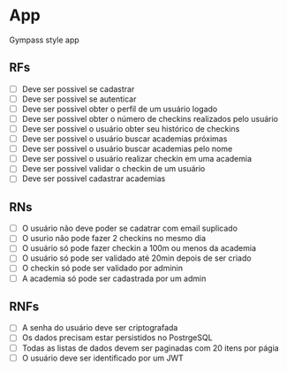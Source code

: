# App

Gympass style app

## RFs

- [ ] Deve ser possivel se cadastrar
- [ ] Deve ser possivel se autenticar
- [ ] Deve ser possivel obter  o perfil de um usuário logado
- [ ] Deve ser possivel obter o número de checkins realizados pelo usuário
- [ ] Deve ser possivel o usuário obter seu histórico de checkins
- [ ] Deve ser possivel o usuário buscar academias próximas
- [ ] Deve ser possivel o usuário buscar academias pelo nome
- [ ] Deve ser possivel o usuário realizar checkin em uma academia
- [ ] Deve ser possivel validar o checkin de um usuário
- [ ] Deve ser possivel cadastrar academias

## RNs

- [ ] O usuário não deve poder se cadatrar com email suplicado
- [ ] O usurio não pode fazer 2 checkins no mesmo dia
- [ ] O usuário só pode fazer checkin a 100m ou menos da academia
- [ ] O usuário só pode ser validado até 20min depois de ser criado
- [ ] O checkin só pode ser validado por adminin
- [ ] A academia só pode ser cadastrada por um admin

## RNFs

- [ ] A senha do usuário deve ser criptografada
- [ ] Os dados precisam estar persistidos no PostrgeSQL
- [ ] Todas as listas de dados devem ser paginadas com 20 itens por págia
- [ ] O usuário deve ser identificado por um JWT